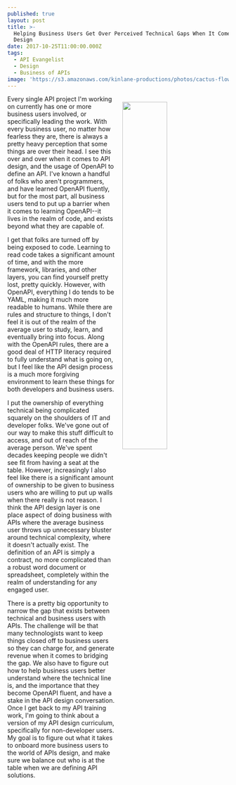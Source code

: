 ```yaml
---
published: true
layout: post
title: >-
  Helping Business Users Get Over Perceived Technical Gaps When It Comes To API
  Design
date: 2017-10-25T11:00:00.000Z
tags:
  - API Evangelist
  - Design
  - Business of APIs
image: 'https://s3.amazonaws.com/kinlane-productions/photos/cactus-flower.jpg'
---
```

<p><img src="https://s3.amazonaws.com/kinlane-productions/photos/cactus-flower.jpg" align="right" width="45%" style="padding: 15px;" /></p>Every single API project I'm working on currently has one or more business users involved, or specifically leading the work. With every business user, no matter how fearless they are, there is always a pretty heavy perception that some things are over their head. I see this over and over when it comes to API design, and the usage of OpenAPI to define an API. I've known a handful of folks who aren't programmers, and have learned OpenAPI fluently, but for the most part, all business users tend to put up a barrier when it comes to learning OpenAPI--it lives in the realm of code, and exists beyond what they are capable of.

I get that folks are turned off by being exposed to code. Learning to read code takes a significant amount of time, and with the more framework, libraries, and other layers, you can find yourself pretty lost, pretty quickly. However, with OpenAPI, everything I do tends to be YAML, making it much more readable to humans. While there are rules and structure to things, I don't feel it is out of the realm of the average user to study, learn, and eventually bring into focus. Along with the OpenAPI rules, there are a good deal of HTTP literacy required to fully understand what is going on, but I feel like the API design process is a much more forgiving environment to learn these things for both developers and business users.

I put the ownership of everything technical being complicated squarely on the shoulders of IT and developer folks. We've gone out of our way to make this stuff difficult to access, and out of reach of the average person. We've spent decades keeping people we didn't see fit from having a seat at the table. However, increasingly I also feel like there is a significant amount of ownership to be given to business users who are willing to put up walls when there really is not reason. I think the API design layer is one place aspect of doing business with APIs where the average business user throws up unnecessary bluster around technical complexity, where it doesn't actually exist. The definition of an API is simply a contract, no more complicated than a robust word document or spreadsheet, completely within the realm of understanding for any engaged user.

There is a pretty big opportunity to narrow the gap that exists between technical and business users with APIs. The challenge will be that many technologists want to keep things closed off to business users so they can charge for, and generate revenue when it comes to bridging the gap. We also have to figure out how to help business users better understand where the technical line is, and the importance that they become OpenAPI fluent, and have a stake in the API design conversation. Once I get back to my API training work, I'm going to think about a version of my API design curriculum, specifically for non-developer users. My goal is to figure out what it takes to onboard more business users to the world of APIs design, and make sure we balance out who is at the table when we are defining API solutions.
